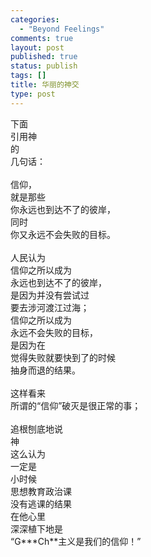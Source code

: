 ```yaml
--- 
categories: 
  - "Beyond Feelings"
comments: true
layout: post
published: true
status: publish
tags: []
title: 华丽的神交
type: post
---
```

<div id="msgcns!5F971C000415D85F!477" class="bvMsg"><div>
<div>下面</div>
<div>引用神</div>
<div>的</div>
<div>几句话：</div>
<div> </div>
<div>信仰，</div>
<div>就是那些</div>
<div>你永远也到达不了的彼岸，</div>
<div>同时</div>
<div>你又永远不会失败的目标。</div>
<div> </div>
<div>人民认为</div>
<div>信仰之所以成为</div>
<div>永远也到达不了的彼岸，</div>
<div>是因为并没有尝试过</div>
<div>要去涉河渡江过海；</div>
<div>信仰之所以成为</div>
<div>永远不会失败的目标，</div>
<div>是因为在</div>
<div>觉得失败就要快到了的时候</div>
<div>抽身而退的结果。</div>
<div> </div>
<div>这样看来</div>
<div>所谓的“信仰”破灭是很正常的事；</div>
<div> </div>
<div>追根刨底地说</div>
<div>神</div>
<div>这么认为</div>
<div>一定是</div>
<div>小时候</div>
<div>思想教育政治课</div>
<div>没有逃课的结果</div>
<div>在他心里</div>
<div>深深植下地是</div>
<div>“G***Ch**主义是我们的信仰！”</div>
</div></div>
